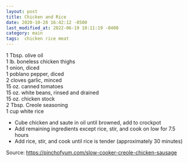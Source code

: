 ```yaml
---
layout: post
title: Chicken and Rice
date: 2020-10-28 16:42:12 -0500
last_modified_at: 2022-06-19 10:11:19 -0400
category: main
tags:  chicken rice meat
---
```

1 Tbsp. olive oil  
1 lb. boneless chicken thighs  
1 onion, diced  
1 poblano pepper, diced  
2 cloves garlic, minced  
15 oz. canned tomatoes  
15 oz. white beans, rinsed and drained  
15 oz. chicken stock  
2 Tbsp. Creole seasoning  
1 cup white rice  

  * Cube chicken and saute in oil until browned, add to crockpot
  * Add remaining ingredients except rice, stir, and cook on low for 7.5 hours
  * Add rice, stir, and cook until rice is tender (approximately 30 minutes)

Source: <https://pinchofyum.com/slow-cooker-creole-chicken-sausage>
